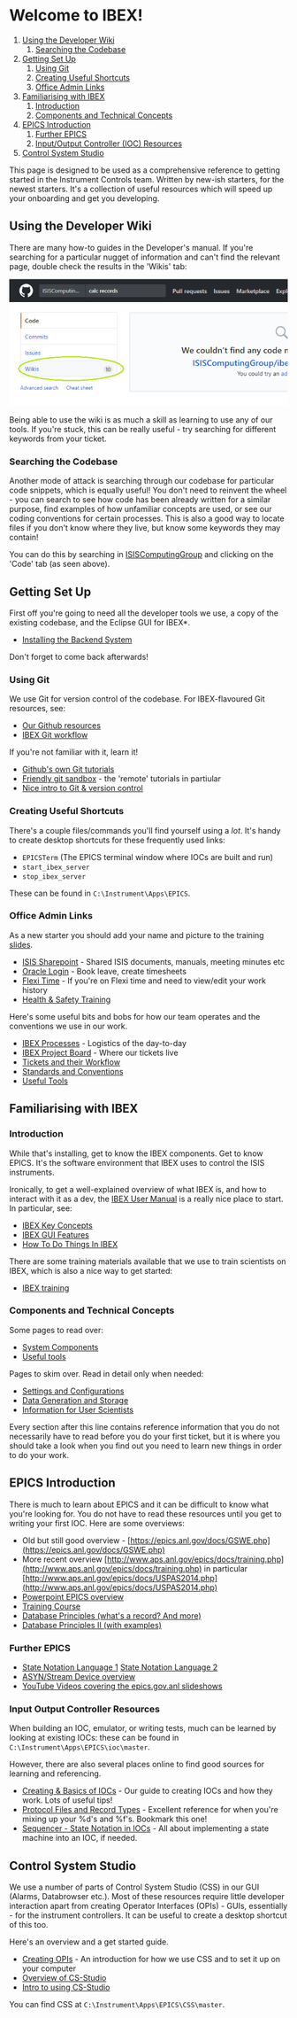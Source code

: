 # Welcome to IBEX!

1. [Using the Developer Wiki](#using-the-developer-wiki) 
   1. [Searching the Codebase](#searching-the-codebase)
2. [Getting Set Up](#getting-set-up)
   1. [Using Git](#using-git)
   2. [Creating Useful Shortcuts](#creating-useful-shortcuts)
   3. [Office Admin Links](#office-admin-links)
3. [Familiarising with IBEX](#familiarising-with-ibex)
   1. [Introduction](#introduction)
   2. [Components and Technical Concepts](#components-and-technical-concepts)
4. [EPICS Introduction](#epics-introduction)
   1. [Further EPICS](#epics-introduction)
   2. [Input/Output Controller (IOC) Resources](#input-output-controller-resources)
5. [Control System Studio](#control-system-studio)

This page is designed to be used as a comprehensive reference to getting started in the Instrument Controls team. Written by new-ish starters, for the newest starters. It's a collection of useful resources which will speed up your onboarding and get you developing. 

## Using the Developer Wiki

There are many how-to guides in the Developer's manual. If you're searching for a particular nugget of information and can't find the relevant page, double check the results in the 'Wikis' tab:

![Wiki Search Results](https://raw.githubusercontent.com/ISISComputingGroup/ibex_developers_manual/master/images/wiki_halp.png)

Being able to use the wiki is as much a skill as learning to use any of our tools. If you're stuck, this can be really useful - try searching for different keywords from your ticket. 

### Searching the Codebase

Another mode of attack is searching through our codebase for particular code snippets, which is equally useful! You don't need to reinvent the wheel - you can search to see how code has been already written for a similar purpose, find examples of how unfamiliar concepts are used, or see our coding conventions for certain processes. This is also a good way to locate files if you don't know where they live, but know some keywords they may contain! 

You can do this by searching in [ISISComputingGroup](https://github.com/ISISComputingGroup/ibex_developers_manual) and clicking on the 'Code' tab (as seen above).

## Getting Set Up

First off you're going to need all the developer tools we use, a copy of the existing codebase, and the Eclipse GUI for IBEX*.

- [Installing the Backend System](First-time-installing-and-building-(Windows))

Don't forget to come back afterwards!

### Using Git

We use Git for version control of the codebase. For IBEX-flavoured Git resources, see:

- [Our Github resources](https://github.com/ISISComputingGroup/ibex_developers_manual/wiki/Working-with-Git-and-GitHub)
- [IBEX Git workflow](https://github.com/ISISComputingGroup/ibex_developers_manual/wiki/Git-workflow)

If you're not familiar with it, learn it!

- [Github's own Git tutorials](https://try.github.io/)
- [Friendly git sandbox](https://learngitbranching.js.org/) - the 'remote' tutorials in partiular
- [Nice intro to Git & version control](https://swcarpentry.github.io/git-novice/01-basics/index.html)

### Creating Useful Shortcuts

There's a couple files/commands you'll find yourself using a *lot*. It's handy to create desktop shortcuts for these frequently used links:

- `EPICSTerm` (The EPICS terminal window where IOCs are built and run)
- `start_ibex_server`
- `stop_ibex_server`

These can be found in `C:\Instrument\Apps\EPICS`.

### Office Admin Links

As a new starter you should add your name and picture to the training [slides](http://www.facilities.rl.ac.uk/isis/computing/ICPdiscussions/Forms/AllItems.aspx?RootFolder=%2Fisis%2Fcomputing%2FICPdiscussions%2FTraining&FolderCTID=0x01200027AD8F05966A2748B3B04C98BB5B442B&View=%7BF2C33C51-70E6-4343-B937-2C59A2568306%7D).

- [ISIS Sharepoint](https://www.facilities.rl.ac.uk/isis/default.aspx) - Shared ISIS documents, manuals, meeting minutes etc
- [Oracle Login](https://portal.ssc.rcuk.ac.uk/) - Book leave, create timesheets
- [Flexi Time](https://flexiral.stfc.ac.uk/FCDWeb/) - If you're on Flexi time and need to view/edit your work history
- [Health & Safety Training](https://lmsweb.stfc.ac.uk/moodle/login/index.php)

Here's some useful bits and bobs for how our team operates and the conventions we use in our work.

- [IBEX Processes](https://github.com/ISISComputingGroup/ibex_developers_manual/wiki/Processes) - Logistics of the day-to-day
- [IBEX Project Board](https://github.com/ISISComputingGroup/IBEX/projects/1) - Where our tickets live
- [Tickets and their Workflow](https://github.com/ISISComputingGroup/ibex_developers_manual/wiki/Tickets-and-their-Workflow)
- [Standards and Conventions](https://github.com/ISISComputingGroup/ibex_developers_manual/wiki/Standards-&-Conventions)
- [Useful Tools](https://github.com/ISISComputingGroup/ibex_developers_manual/wiki/Useful-tools)

## Familiarising with IBEX

### Introduction

While that's installing, get to know the IBEX components. Get to know EPICS. It's the software environment that IBEX uses to control the ISIS instruments. 

Ironically, to get a well-explained overview of what IBEX is, and how to interact with it as a dev, the [IBEX User Manual](https://github.com/ISISComputingGroup/ibex_user_manual/wiki) is a really nice place to start. In particular, see:

- [IBEX Key Concepts](https://github.com/ISISComputingGroup/ibex_user_manual/wiki/Key-Concepts-in-IBEX)
- [IBEX GUI Features](https://github.com/ISISComputingGroup/ibex_user_manual/wiki/IBEX-GUI-Features)
- [How To Do Things In IBEX](https://github.com/ISISComputingGroup/ibex_user_manual/wiki/How-To-Do-Things-In-IBEX)

There are some training materials available that we use to train scientists on IBEX, which is also a nice way to get started:

- [IBEX training](http://www.facilities.rl.ac.uk/isis/computing/ICPdiscussions/Forms/AllItems.aspx?RootFolder=%2Fisis%2Fcomputing%2FICPdiscussions%2FTraining&FolderCTID=0x01200027AD8F05966A2748B3B04C98BB5B442B&View=%7BF2C33C51-70E6-4343-B937-2C59A2568306%7D)

### Components and Technical Concepts

Some pages to read over: 

- [System Components](System-Components)
- [Useful tools](Useful-tools)

Pages to skim over. Read in detail only when needed:

- [Settings and Configurations](Settings-and-Configurations)
- [Data Generation and Storage](Data-Generation-and-Storage)
- [Information for User Scientists](https://github.com/ISISComputingGroup/IBEX/wiki)

Every section after this line contains reference information that you do not necessarily have to read before you do your first ticket, but it is where you should take a look when you find out you need to learn new things in order to do your work.

## EPICS Introduction

There is much to learn about EPICS and it can be difficult to know what you're looking for. You do not have to read these resources until you get to writing your first IOC. Here are some overviews:

- Old but still good overview - [https://epics.anl.gov/docs/GSWE.php](https://epics.anl.gov/docs/GSWE.php)
- More recent overview [http://www.aps.anl.gov/epics/docs/training.php](http://www.aps.anl.gov/epics/docs/training.php) in particular [http://www.aps.anl.gov/epics/docs/USPAS2014.php](http://www.aps.anl.gov/epics/docs/USPAS2014.php)
- [Powerpoint EPICS overview](https://epics.anl.gov/docs/USPAS2014/1-Monday/EPICS_Intro.pdf)
- [Training Course](https://epics.anl.gov/docs/USPAS2014.php)
- [Database Principles (what's a record? And more)](https://epics.anl.gov/docs/USPAS2014/2-Tuesday/Database-1.pdf)
- [Database Principles II (with examples)](https://epics.anl.gov/docs/USPAS2014/2-Tuesday/Database-2.pdf)

### Further EPICS

- [State Notation Language 1](https://epics.anl.gov/docs/USPAS2014/2-Tuesday/SNL_1_EPICSAutomation.pdf) [State Notation Language 2](https://epics.anl.gov/docs/USPAS2014/2-Tuesday/SNL_2_Sequencer.pdf)
- [ASYN/Stream Device overview](https://epics.anl.gov/docs/USPAS2014/2-Tuesday/SNL_2_Sequencer.pdf)
- [YouTube Videos covering the epics.gov.anl slideshows](https://epics.anl.gov/docs/APS2015.php)

### Input Output Controller Resources

When building an IOC, emulator, or writing tests, much can be learned by looking at existing IOCs: these can be found in `C:\Instrument\Apps\EPICS\ioc\master`.

However, there are also several places online to find good sources for learning and referencing. 

- [Creating & Basics of IOCs](https://github.com/ISISComputingGroup/ibex_developers_manual/wiki/IOCs) - Our guide to creating IOCs and how they work. Lots of useful tips!
- [Protocol Files and Record Types](http://epics.web.psi.ch/software/streamdevice/doc/protocol.html) - Excellent reference for when you're mixing up your %d's and %f's. Bookmark this one!
- [Sequencer - State Notation in IOCs](http://www-csr.bessy.de/control/SoftDist/sequencer/Tutorial.html#pv-names-using-program-parameters) - All about implementing a state machine into an IOC, if needed.

## Control System Studio

We use a number of parts of Control System Studio (CSS) in our GUI (Alarms, Databrowser etc.). Most of these resources require little developer interaction apart from creating Operator Interfaces (OPIs) - GUIs, essentially - for the instrument controllers. It can be useful to create a desktop shortcut of this too.

Here's an overview and a get started guide.

- [Creating OPIs](https://github.com/ISISComputingGroup/ibex_developers_manual/wiki/OPI-Creation) - An introduction for how we use CSS and to set it up on your computer
- [Overview of CS-Studio](https://epics.anl.gov/docs/USPAS2014/1-Monday/CSS_1_Overview.pdf)
- [Intro to using CS-Studio](http://www.aps.anl.gov/epics/docs/USPAS2014/1-Monday/CSS_2_First_Steps.pdf)

You can find CSS at `C:\Instrument\Apps\EPICS\CSS\master`.